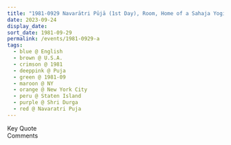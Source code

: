 ```yaml
---
title: "1981-0929 Navarātri Pūjā (1st Day), Room, Home of a Sahaja Yogi, Staten Island, New York City, NY, U.S.A."
date: 2023-09-24
display_date: 
sort_date: 1981-09-29
permalink: /events/1981-0929-a
tags:
  - blue @ English
  - brown @ U.S.A.
  - crimson @ 1981
  - deeppink @ Puja
  - green @ 1981-09
  - maroon @ NY
  - orange @ New York City
  - peru @ Staten Island
  - purple @ Shri Durga
  - red @ Navaratri Puja
---
```


<wave-list>
  <list-title color="green" width="75">Key Quote</list-title>
  <list-item color="BlanchedAlmond"  width="200"></list-item>
  <list-item color="Lavender"></list-item>
  <list-item color="BlanchedAlmond"></list-item>
</wave-list>

<br>

<wave-list>
  <list-title color="green" width="75">Comments</list-title>
  <list-item color="BlanchedAlmond"  width="200"></list-item>
  <list-item color="Lavender"></list-item>
  <list-item color="BlanchedAlmond"></list-item>
</wave-list>